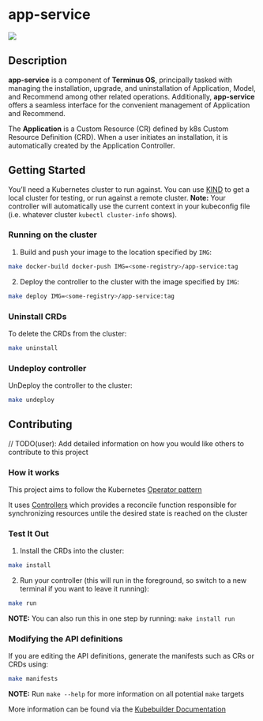 # app-service
[![](https://github.com/beclab/app-service/actions/workflows/build_main.yaml/badge.svg?branch=main)](https://github.com/beclab/app-service/actions/workflows/build_main.yaml)

## Description
**app-service** is a component of **Terminus OS**, principally tasked with managing the installation, upgrade, and uninstallation of Application, Model, and Recommend among other related operations. 
Additionally, **app-service** offers a seamless interface for the convenient management of Application and Recommend.

The **Application** is a Custom Resource (CR) defined by k8s Custom Resource Definition (CRD). When a user initiates an installation, it is automatically created by the Application Controller.

## Getting Started
You’ll need a Kubernetes cluster to run against. You can use [KIND](https://sigs.k8s.io/kind) to get a local cluster for testing, or run against a remote cluster.
**Note:** Your controller will automatically use the current context in your kubeconfig file (i.e. whatever cluster `kubectl cluster-info` shows).

### Running on the cluster
1. Build and push your image to the location specified by `IMG`:
	
```sh
make docker-build docker-push IMG=<some-registry>/app-service:tag
```
	
2. Deploy the controller to the cluster with the image specified by `IMG`:

```sh
make deploy IMG=<some-registry>/app-service:tag
```

### Uninstall CRDs
To delete the CRDs from the cluster:

```sh
make uninstall
```

### Undeploy controller
UnDeploy the controller to the cluster:

```sh
make undeploy
```

## Contributing
// TODO(user): Add detailed information on how you would like others to contribute to this project

### How it works
This project aims to follow the Kubernetes [Operator pattern](https://kubernetes.io/docs/concepts/extend-kubernetes/operator/)

It uses [Controllers](https://kubernetes.io/docs/concepts/architecture/controller/) 
which provides a reconcile function responsible for synchronizing resources untile the desired state is reached on the cluster 

### Test It Out
1. Install the CRDs into the cluster:

```sh
make install
```

2. Run your controller (this will run in the foreground, so switch to a new terminal if you want to leave it running):

```sh
make run
```

**NOTE:** You can also run this in one step by running: `make install run`

### Modifying the API definitions
If you are editing the API definitions, generate the manifests such as CRs or CRDs using:

```sh
make manifests
```

**NOTE:** Run `make --help` for more information on all potential `make` targets

More information can be found via the [Kubebuilder Documentation](https://book.kubebuilder.io/introduction.html)
